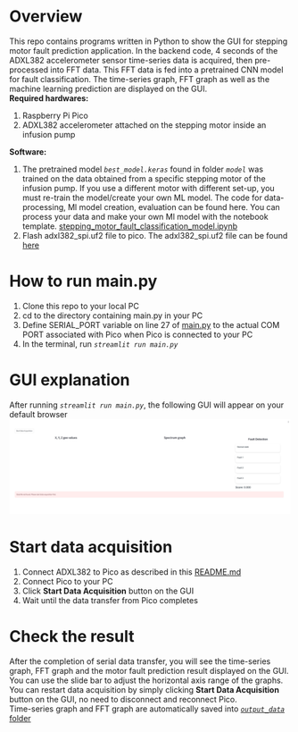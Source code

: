 # Overview
This repo contains programs written in Python to show the GUI for stepping motor fault prediction application. In the backend code, 4 seconds of the ADXL382 accelerometer sensor time-series  data is acquired, then pre-processed into FFT data. This FFT data is fed into a pretrained CNN model for fault classification.
The time-series graph, FFT graph as well as the machine learning prediction are displayed on the GUI.
<br>
**Required hardwares:**
1. Raspberry Pi Pico
2. ADXL382 accelerometer attached on the stepping motor inside an infusion pump
   

**Software:**
1. The pretrained model *`best_model.keras`* found in folder *`model`* was trained on the data obtained from a specific stepping motor of the infusion pump. If you use a different motor with different set-up, you must re-train the model/create your own ML model.
   The code for data-processing, Ml model creation, evaluation can be found here. You can process your data and make your own Ml model with the notebook template.
  [stepping_motor_fault_classification_model.ipynb](https://github.com/dauhoangganh/ADXL382_Pico_Streamlit_Example/blob/main/stepping_motor_fault_classification_model.ipynb)
2. Flash adxl382_spi.uf2 file to pico. The adxl382_spi.uf2 file can be found [here](https://github.com/dauhoangganh/ADXL382_SPI_raspberry_pico/blob/main/build/adxl382_spi.uf2)

# How to run main.py
1. Clone this repo to your local PC
2. cd to the directory containing main.py in your PC
3. Define SERIAL_PORT variable on line 27 of [main.py](https://github.com/dauhoangganh/ADXL382_Pico_Streamlit_Example/blob/main/main.py) to the actual COM PORT associated with Pico when Pico is connected to your PC
4. In the terminal, run *`streamlit run main.py`*

# GUI explanation
After running *`streamlit run main.py`*, the following GUI will appear on your default browser
![Initial GUI](images/Screenshot_25-6-2025_135839_192.168.3.9.jpeg)

# Start data acquisition
1. Connect ADXL382 to Pico as described in this [README.md](https://github.com/dauhoangganh/ADXL382_SPI_raspberry_pico/blob/main/README.md)
2. Connect Pico to your PC
3. Click **Start Data Acquisition** button on the GUI
4. Wait until the data transfer from Pico completes

# Check the result
After the completion of serial data transfer, you will see the time-series graph, FFT graph and the motor fault prediction result displayed on the GUI.
You can use the slide bar to adjust the horizontal axis range of the graphs.
<br>
You can restart data acquisition by simply clicking **Start Data Acquisition** button on the GUI, no need to disconnect and reconnect Pico.
<br>
Time-series graph and FFT graph are automatically saved into [*`output_data`* folder](https://github.com/dauhoangganh/ADXL382_Pico_Streamlit_Example/tree/main/output_data)
